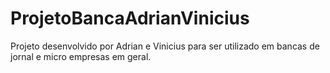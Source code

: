# ProjetoBancaAdrianVinicius
Projeto desenvolvido por Adrian e Vinicius para ser utilizado em bancas de jornal e micro empresas em geral.

